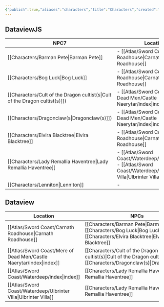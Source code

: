 ```yaml
---
{"publish":true,"aliases":"characters","title":"Characters","created":"2025-07-14T19:29:48.792+02:00","modified":"2025-07-21T19:15:34.713+02:00","published":"2025-07-21T19:15:34.713+02:00","cssclasses":""}
---
```


## DataviewJS
|NPC7|Locatie|
|---|---|
|[[Characters/Barman Pete\|Barman Pete]]|- [[Atlas/Sword Coast/Carnath Roadhouse\|Carnath Roadhouse]]|
|[[Characters/Bog Luck\|Bog Luck]]|- [[Atlas/Sword Coast/Carnath Roadhouse\|Carnath Roadhouse]]|
|[[Characters/Cult of the Dragon cultist\(s\|Cult of the Dragon cultist(s)]])|- [[Atlas/Sword Coast/Mere of Dead Men/Castle Naerytar/index\|index]]|
|[[Characters/Dragonclaw\(s\|Dragonclaw(s)]])|- [[Atlas/Sword Coast/Mere of Dead Men/Castle Naerytar/index\|index]]|
|[[Characters/Elvira Blacktree\|Elvira Blacktree]]|- [[Atlas/Sword Coast/Carnath Roadhouse\|Carnath Roadhouse]]|
|[[Characters/Lady Remallia Haventree\|Lady Remallia Haventree]]|- [[Atlas/Sword Coast/Waterdeep/index\|index]]<br>- [[Atlas/Sword Coast/Waterdeep/Ulbrinter Villa\|Ulbrinter Villa]]|
|[[Characters/Lenniton\|Lenniton]]|-|
## Dataview
| Location                                                                       | NPCs                                                                                                                                                           |
| ------------------------------------------------------------------------------ | -------------------------------------------------------------------------------------------------------------------------------------------------------------- |
| [[Atlas/Sword Coast/Carnath Roadhouse\|Carnath Roadhouse]]          | [[Characters/Barman Pete\|Barman Pete]], [[Characters/Bog Luck\|Bog Luck]], [[Characters/Elvira Blacktree\|Elvira Blacktree]] |
| [[Atlas/Sword Coast/Mere of Dead Men/Castle Naerytar/index\|index]] | [[Characters/Cult of the Dragon cultist(s)\|Cult of the Dragon cultist(s)]], [[Characters/Dragonclaw(s)\|Dragonclaw(s)]]                 |
| [[Atlas/Sword Coast/Waterdeep/index\|index]]                        | [[Characters/Lady Remallia Haventree\|Lady Remallia Haventree]]                                                                                     |
| [[Atlas/Sword Coast/Waterdeep/Ulbrinter Villa\|Ulbrinter Villa]]    | [[Characters/Lady Remallia Haventree\|Lady Remallia Haventree]]                                                                                     |


